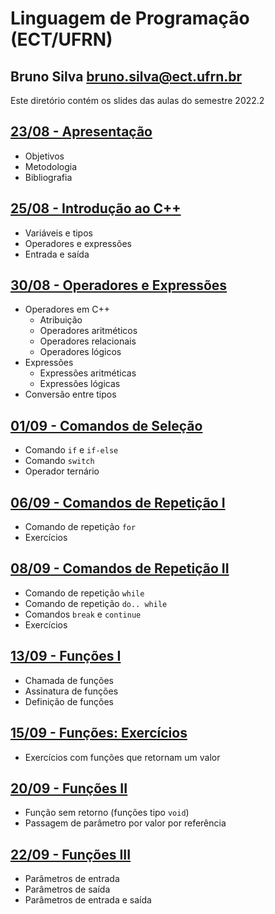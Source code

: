 # Linguagem de Programação (ECT/UFRN)

## Bruno Silva <bruno.silva@ect.ufrn.br>

Este diretório contém os slides das aulas do semestre 2022.2

## [23/08 - Apresentação](./01-intro)
 - Objetivos
 - Metodologia
 - Bibliografia

## [25/08 - Introdução ao C++](./02-cpp)
 - Variáveis e tipos
 - Operadores e expressões
 - Entrada e saída

## [30/08 - Operadores e Expressões](./03-operadores_e_expressoes/)
 - Operadores em C++
   - Atribuição
   - Operadores aritméticos
   - Operadores relacionais
   - Operadores lógicos
- Expressões
   - Expressões aritméticas
   - Expressões lógicas
- Conversão entre tipos

## [01/09 - Comandos de Seleção](./04-comandos_selecao/)
- Comando `if` e `if-else`
- Comando `switch`
- Operador ternário

<!--
## [13/04 - Comandos de Seleção: Exercícios](./exercicios_selecao/)
- Exercícios com comandos `if-else`, `switch` e operador `? :`
-->

## [06/09 - Comandos de Repetição I](./05-comando_repeticao_for/)
- Comando de repetição `for`
- Exercícios

## [08/09 - Comandos de Repetição II](./06-comando_repeticao_while/)
- Comando de repetição `while`
- Comando de repetição `do.. while`
- Comandos `break` e `continue`
- Exercícios

## [13/09 - Funções I](./07-funcoes1/)
- Chamada de funções
- Assinatura de funções
- Definição de funções

## [15/09 - Funções: Exercícios](./exercicios_funcoes/)
- Exercícios com funções que retornam um valor

## [20/09 - Funções II](./08-funcoes2/)
- Função sem retorno (funções tipo `void`)
- Passagem de parâmetro por valor por referência

## [22/09 - Funções III](./09-funcoes3/)
- Parâmetros de entrada
- Parâmetros de saída
- Parâmetros de entrada e saída

<!--

## [11/05 - Funções Recursivas](./10-funcoes_rec/)
- Estruturas recursivas
- Passo base e passo recursivo

## [13/05 - Funções Recursivas - Exercícios](./10a-funcoes_rec_exercicios)

## [18/05 - Vetores](./11-vetores/)
- Sintaxe de declaração
- Acesso às posições
- Inicialização
- Exercícios

## [20/05 - Funções e Vetores](./12-funcoes_e_vetores/)
- Sintaxe de implementação de funções com vetores
- Funções recursivas com vetores
- Exercícios

## [25/05 - Funções e Vetores - Exercícios](./12a-funcoes_e_vetores_exercicios)

## [27/05 - Geração de Números Aleatórios](./13-numeros_aleatorios/)
- Geração de números aleatórios em C++
- Geração de números aleatórios inteiros em intervalos de interesse
- Geração de números aleatórios reais
- Geração de caracteres aleatórios
- Exercícios

## [01/06 - Matrizes](./14-matrizes/)
- Sintaxe de declaração
- Acesso às posições
- Inicialização
- Exercícios

## [03/06 - Funções e Matrizes](./15-funcoes_e_matrizes/)
- Sintaxe de implementação de funções com matrizes
- Exercícios

## [08/06 - Funções e Matrizes - Exercícios](./15a-funcoes_e_matrizes_exercicios)

## [15/06 - Strings I](./16-strings1/)
- Caractere delimitador `\0`
- Inicialização
- Entrada/saída
- Funções de manipulação de strings

## [22/06 - Strings II](./17-strings2/)
- Leitura de strings com espaços em branco
- Exercícios

## [24/06 - Strings - Exercícios](./17a-strings_exercicios)

## [29/06 - Tipos Estruturados I](./18-tipos_estruturados1/)
- Definição de tipos estruturados
- Operações com variáveis de tipos estruturados
- Vetores de variáveis de tipos estruturados
- Exercícios

## [01/07 - Tipos Estruturados II](./19-tipos_estruturados2/)
- Uso de tipos estruturados em funções
- Exercícios

## [06/07 - Ordenação](./20-ordenacao/)
- Ordenação
- Ordenação com tipos estruturados
  - Ordem crescente/decrescente de campos numéricos
  - Ordem alfabética de campos string

## [08/07 - Tipos Estruturados - Exercícios](./20a-tipos_estruturados_exercicios)

## [13/07 - Aplicações com Matrizes de Relações](./21-aplicacoes)

-->